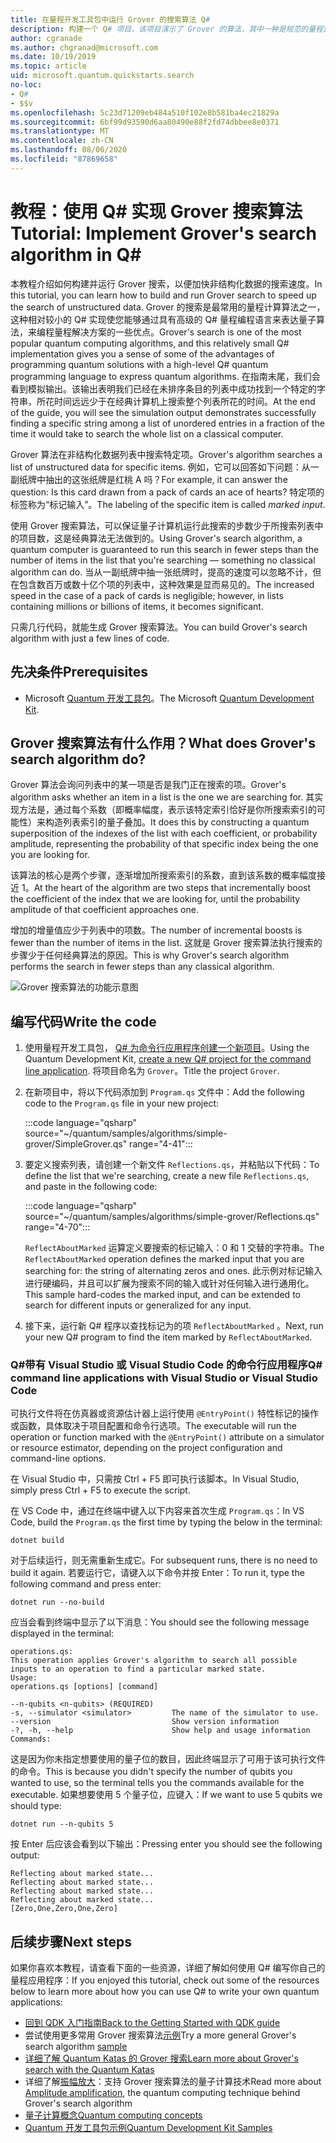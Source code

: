 ```yaml
---
title: 在量程开发工具包中运行 Grover 的搜索算法 Q#
description: 构建一个 Q# 项目，该项目演示了 Grover 的算法，其中一种是规范的量程算法。
author: cgranade
ms.author: chgranad@microsoft.com
ms.date: 10/19/2019
ms.topic: article
uid: microsoft.quantum.quickstarts.search
no-loc:
- Q#
- $$v
ms.openlocfilehash: 5c23d71209eb484a510f102e8b581ba4ec21829a
ms.sourcegitcommit: 6bf99d93590d6aa80490e88f2fd74dbbee8e0371
ms.translationtype: MT
ms.contentlocale: zh-CN
ms.lasthandoff: 08/06/2020
ms.locfileid: "87869658"
---
```

# <a name="tutorial-implement-grovers-search-algorithm-in-q"></a><span data-ttu-id="f7071-103">教程：使用 Q\# 实现 Grover 搜索算法</span><span class="sxs-lookup"><span data-stu-id="f7071-103">Tutorial: Implement Grover's search algorithm in Q\#</span></span>

<span data-ttu-id="f7071-104">本教程介绍如何构建并运行 Grover 搜索，以便加快非结构化数据的搜索速度。</span><span class="sxs-lookup"><span data-stu-id="f7071-104">In this tutorial, you can learn how to build and run Grover search to speed up the search of unstructured data.</span></span>  <span data-ttu-id="f7071-105">Grover 的搜索是最常用的量程计算算法之一，这种相对较小的 Q# 实现使您能够通过具有高级的 Q# 量程编程语言来表达量子算法，来编程量程解决方案的一些优点。</span><span class="sxs-lookup"><span data-stu-id="f7071-105">Grover's search is one of the most popular quantum computing algorithms, and this relatively small Q# implementation gives you a sense of some of the advantages of programming quantum solutions with a high-level Q# quantum programming language to express quantum algorithms.</span></span>  <span data-ttu-id="f7071-106">在指南末尾，我们会看到模拟输出。该输出表明我们已经在未排序条目的列表中成功找到一个特定的字符串，所花时间远远少于在经典计算机上搜索整个列表所花的时间。</span><span class="sxs-lookup"><span data-stu-id="f7071-106">At the end of the guide, you will see the simulation output demonstrates successfully finding a specific string among a list of unordered entries in a fraction of the time it would take to search the whole list on a classical computer.</span></span>

<span data-ttu-id="f7071-107">Grover 算法在非结构化数据列表中搜索特定项。</span><span class="sxs-lookup"><span data-stu-id="f7071-107">Grover's algorithm searches a list of unstructured data for specific items.</span></span> <span data-ttu-id="f7071-108">例如，它可以回答如下问题：从一副纸牌中抽出的这张纸牌是红桃 A 吗？</span><span class="sxs-lookup"><span data-stu-id="f7071-108">For example, it can answer the question: Is this card drawn from a pack of cards an ace of hearts?</span></span> <span data-ttu-id="f7071-109">特定项的标签称为“标记输入”。</span><span class="sxs-lookup"><span data-stu-id="f7071-109">The labeling of the specific item is called _marked input_.</span></span>

<span data-ttu-id="f7071-110">使用 Grover 搜索算法，可以保证量子计算机运行此搜索的步数少于所搜索列表中的项目数，这是经典算法无法做到的。</span><span class="sxs-lookup"><span data-stu-id="f7071-110">Using Grover's search algorithm, a quantum computer is guaranteed to run this search in fewer steps than the number of items in the list that you're searching — something no classical algorithm can do.</span></span> <span data-ttu-id="f7071-111">当从一副纸牌中抽一张纸牌时，提高的速度可以忽略不计，但在包含数百万或数十亿个项的列表中，这种效果是显而易见的。</span><span class="sxs-lookup"><span data-stu-id="f7071-111">The increased speed in the case of a pack of cards is negligible; however, in lists containing millions or billions of items, it becomes significant.</span></span>

<span data-ttu-id="f7071-112">只需几行代码，就能生成 Grover 搜索算法。</span><span class="sxs-lookup"><span data-stu-id="f7071-112">You can build Grover's search algorithm with just a few lines of code.</span></span>

## <a name="prerequisites"></a><span data-ttu-id="f7071-113">先决条件</span><span class="sxs-lookup"><span data-stu-id="f7071-113">Prerequisites</span></span>

- <span data-ttu-id="f7071-114">Microsoft [Quantum 开发工具包][install]。</span><span class="sxs-lookup"><span data-stu-id="f7071-114">The Microsoft [Quantum Development Kit][install].</span></span>

## <a name="what-does-grovers-search-algorithm-do"></a><span data-ttu-id="f7071-115">Grover 搜索算法有什么作用？</span><span class="sxs-lookup"><span data-stu-id="f7071-115">What does Grover's search algorithm do?</span></span>

<span data-ttu-id="f7071-116">Grover 算法会询问列表中的某一项是否是我门正在搜索的项。</span><span class="sxs-lookup"><span data-stu-id="f7071-116">Grover's algorithm asks whether an item in a list is the one we are searching for.</span></span> <span data-ttu-id="f7071-117">其实现方法是，通过每个系数（即概率幅度，表示该特定索引恰好是你所搜索索引的可能性）来构造列表索引的量子叠加。</span><span class="sxs-lookup"><span data-stu-id="f7071-117">It does this by constructing a quantum superposition of the indexes of the list with each coefficient, or probability amplitude, representing the probability of that specific index being the one you are looking for.</span></span>

<span data-ttu-id="f7071-118">该算法的核心是两个步骤，逐渐增加所搜索索引的系数，直到该系数的概率幅度接近 1。</span><span class="sxs-lookup"><span data-stu-id="f7071-118">At the heart of the algorithm are two steps that incrementally boost the coefficient of the index that we are looking for, until the probability amplitude of that coefficient approaches one.</span></span>

<span data-ttu-id="f7071-119">增加的增量值应少于列表中的项数。</span><span class="sxs-lookup"><span data-stu-id="f7071-119">The number of incremental boosts is fewer than the number of items in the list.</span></span> <span data-ttu-id="f7071-120">这就是 Grover 搜索算法执行搜索的步骤少于任何经典算法的原因。</span><span class="sxs-lookup"><span data-stu-id="f7071-120">This is why Grover's search algorithm performs the search in fewer steps than any classical algorithm.</span></span>

![Grover 搜索算法的功能示意图](~/media/grover.png)

## <a name="write-the-code"></a><span data-ttu-id="f7071-122">编写代码</span><span class="sxs-lookup"><span data-stu-id="f7071-122">Write the code</span></span>

1. <span data-ttu-id="f7071-123">使用量程开发工具包， [ Q# 为命令行应用程序创建一个新项目](xref:microsoft.quantum.install.standalone)。</span><span class="sxs-lookup"><span data-stu-id="f7071-123">Using the Quantum Development Kit, [create a new Q# project for the command line application](xref:microsoft.quantum.install.standalone).</span></span> <span data-ttu-id="f7071-124">将项目命名为 `Grover`。</span><span class="sxs-lookup"><span data-stu-id="f7071-124">Title the project `Grover`.</span></span>

1. <span data-ttu-id="f7071-125">在新项目中，将以下代码添加到 `Program.qs` 文件中：</span><span class="sxs-lookup"><span data-stu-id="f7071-125">Add the following code to the `Program.qs` file in your new project:</span></span>

    :::code language="qsharp" source="~/quantum/samples/algorithms/simple-grover/SimpleGrover.qs" range="4-41":::

1. <span data-ttu-id="f7071-126">要定义搜索列表，请创建一个新文件 `Reflections.qs`，并粘贴以下代码：</span><span class="sxs-lookup"><span data-stu-id="f7071-126">To define the list that we're searching, create a new file `Reflections.qs`, and paste in the following code:</span></span>

    :::code language="qsharp" source="~/quantum/samples/algorithms/simple-grover/Reflections.qs" range="4-70":::

    <span data-ttu-id="f7071-127">`ReflectAboutMarked` 运算定义要搜索的标记输入：0 和 1 交替的字符串。</span><span class="sxs-lookup"><span data-stu-id="f7071-127">The `ReflectAboutMarked` operation defines the marked input that you are searching for: the string of alternating zeros and ones.</span></span> <span data-ttu-id="f7071-128">此示例对标记输入进行硬编码，并且可以扩展为搜索不同的输入或针对任何输入进行通用化。</span><span class="sxs-lookup"><span data-stu-id="f7071-128">This sample hard-codes the marked input, and can be extended to search for different inputs or generalized for any input.</span></span>

1. <span data-ttu-id="f7071-129">接下来，运行新 Q# 程序以查找标记为的项 `ReflectAboutMarked` 。</span><span class="sxs-lookup"><span data-stu-id="f7071-129">Next, run your new Q# program to find the item marked by `ReflectAboutMarked`.</span></span>

### <a name="no-locq-command-line-applications-with-visual-studio-or-visual-studio-code"></a><span data-ttu-id="f7071-130">Q#带有 Visual Studio 或 Visual Studio Code 的命令行应用程序</span><span class="sxs-lookup"><span data-stu-id="f7071-130">Q# command line applications with Visual Studio or Visual Studio Code</span></span>

<span data-ttu-id="f7071-131">可执行文件将在仿真器或资源估计器上运行使用 `@EntryPoint()` 特性标记的操作或函数，具体取决于项目配置和命令行选项。</span><span class="sxs-lookup"><span data-stu-id="f7071-131">The executable will run the operation or function marked with the `@EntryPoint()` attribute on a simulator or resource estimator, depending on the project configuration and command-line options.</span></span>

<span data-ttu-id="f7071-132">在 Visual Studio 中，只需按 Ctrl + F5 即可执行该脚本。</span><span class="sxs-lookup"><span data-stu-id="f7071-132">In Visual Studio, simply press Ctrl + F5 to execute the script.</span></span>

<span data-ttu-id="f7071-133">在 VS Code 中，通过在终端中键入以下内容来首次生成 `Program.qs`：</span><span class="sxs-lookup"><span data-stu-id="f7071-133">In VS Code, build the `Program.qs` the first time by typing the below in the terminal:</span></span>

```Command line
dotnet build
```

<span data-ttu-id="f7071-134">对于后续运行，则无需重新生成它。</span><span class="sxs-lookup"><span data-stu-id="f7071-134">For subsequent runs, there is no need to build it again.</span></span> <span data-ttu-id="f7071-135">若要运行它，请键入以下命令并按 Enter：</span><span class="sxs-lookup"><span data-stu-id="f7071-135">To run it, type the following command and press enter:</span></span>

```Command line
dotnet run --no-build
```

<span data-ttu-id="f7071-136">应当会看到终端中显示了以下消息：</span><span class="sxs-lookup"><span data-stu-id="f7071-136">You should see the following message displayed in the terminal:</span></span>

```
operations.qs:
This operation applies Grover's algorithm to search all possible inputs to an operation to find a particular marked state.
Usage:
operations.qs [options] [command]

--n-qubits <n-qubits> (REQUIRED)
-s, --simulator <simulator>         The name of the simulator to use.
--version                           Show version information
-?, -h, --help                      Show help and usage information
Commands:
```

<span data-ttu-id="f7071-137">这是因为你未指定想要使用的量子位的数目，因此终端显示了可用于该可执行文件的命令。</span><span class="sxs-lookup"><span data-stu-id="f7071-137">This is because you didn't specify the number of qubits you wanted to use, so the terminal tells you the commands available for the executable.</span></span> <span data-ttu-id="f7071-138">如果想要使用 5 个量子位，应键入：</span><span class="sxs-lookup"><span data-stu-id="f7071-138">If we want to use 5 qubits we should type:</span></span>

```Command line
dotnet run --n-qubits 5
```

<span data-ttu-id="f7071-139">按 Enter 后应该会看到以下输出：</span><span class="sxs-lookup"><span data-stu-id="f7071-139">Pressing enter you should see the following output:</span></span>

```
Reflecting about marked state...
Reflecting about marked state...
Reflecting about marked state...
Reflecting about marked state...
[Zero,One,Zero,One,Zero]
```

## <a name="next-steps"></a><span data-ttu-id="f7071-140">后续步骤</span><span class="sxs-lookup"><span data-stu-id="f7071-140">Next steps</span></span>

<span data-ttu-id="f7071-141">如果你喜欢本教程，请查看下面的一些资源，详细了解如何使用 Q# 编写你自己的量程应用程序：</span><span class="sxs-lookup"><span data-stu-id="f7071-141">If you enjoyed this tutorial, check out some of the resources below to learn more about how you can use Q# to write your own quantum applications:</span></span>

- [<span data-ttu-id="f7071-142">回到 QDK 入门指南</span><span class="sxs-lookup"><span data-stu-id="f7071-142">Back to the Getting Started with QDK guide</span></span>](xref:microsoft.quantum.welcome)
- <span data-ttu-id="f7071-143">尝试使用更多常用 Grover 搜索算法[示例](https://github.com/microsoft/Quantum/tree/master/samples/algorithms/database-search)</span><span class="sxs-lookup"><span data-stu-id="f7071-143">Try a more general Grover's search algorithm [sample](https://github.com/microsoft/Quantum/tree/master/samples/algorithms/database-search)</span></span>
- [<span data-ttu-id="f7071-144">详细了解 Quantum Katas 的 Grover 搜索</span><span class="sxs-lookup"><span data-stu-id="f7071-144">Learn more about Grover's search with the Quantum Katas</span></span>](xref:microsoft.quantum.overview.katas)
- <span data-ttu-id="f7071-145">详细了解[振幅放大][amplitude-amplification]：支持 Grover 搜索算法的量子计算技术</span><span class="sxs-lookup"><span data-stu-id="f7071-145">Read more about [Amplitude amplification][amplitude-amplification], the quantum computing technique behind Grover's search algorithm</span></span>
- [<span data-ttu-id="f7071-146">量子计算概念</span><span class="sxs-lookup"><span data-stu-id="f7071-146">Quantum computing concepts</span></span>](xref:microsoft.quantum.concepts.intro)
- [<span data-ttu-id="f7071-147">Quantum 开发工具包示例</span><span class="sxs-lookup"><span data-stu-id="f7071-147">Quantum Development Kit Samples</span></span>](https://docs.microsoft.com/samples/browse/?products=qdk)

<!-- LINKS -->

[install]: xref:microsoft.quantum.install
[amplitude-amplification]: xref:microsoft.quantum.libraries.standard.algorithms#amplitude-amplification
